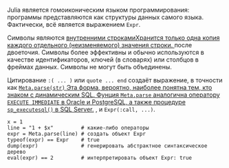 Julia является гомоиконическим языком программирования: программы представляются как структуры данных самого языка. Фактически, всё является выражением `Expr`.

Символы являются <a class="tooltip" href="#">внутренними строками<span>Хранится только одна копия каждого отдельного (неизменяемого) значения строки. </span></a> после двоеточия. Символы более эффективны и обычно используются в качестве идентификаторов,
ключей (в словарях) или столбцов в фреймах данных. Символы не могут быть объединены.

Цитирование `:( ... )` или `quote ... end` создаёт выражение, в точности как <a class="tooltip" href="#">`Meta.parse(str)` <span> Эта форма, вероятно, наиболее понятна
тем, кто знаком с динамическим SQL. Фунция `Meta.parse` аналогична оператору
`EXECUTE IMMEDIATE` в Oracle и PostgreSQL, а также процедуре `sp_executesql()` в SQL Server.</span></a> , и `Expr(:call, ...)`.

```
x = 1
line = "1 + $x"         # какие-либо операторы
expr = Meta.parse(line) # создать объект Expr
typeof(expr) == Expr    # true
dump(expr)              # генерировать абстрактное синтаксическое дерево
eval(expr) == 2         # интерпретировать объект Expr: true
```
